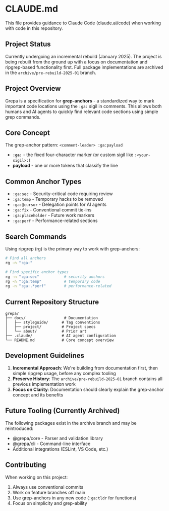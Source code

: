 # CLAUDE.md

This file provides guidance to Claude Code (claude.ai/code) when working with code in this repository.

## Project Status

Currently undergoing an incremental rebuild (January 2025). The project is being rebuilt from the ground up with a focus on documentation and ripgrep-based functionality first. Full package implementations are archived in the `archive/pre-rebuild-2025-01` branch.

## Project Overview

Grepa is a specification for **grep-anchors** - a standardized way to mark important code locations using the `:ga:` sigil in comments. This allows both humans and AI agents to quickly find relevant code sections using simple grep commands.

## Core Concept

The grep-anchor pattern: `<comment-leader> :ga:payload`
- **`:ga:`** - the fixed four-character marker (or custom sigil like `:<your-sigil>:`)
- **payload** - one or more tokens that classify the line

## Common Anchor Types

- `:ga:sec` - Security-critical code requiring review
- `:ga:temp` - Temporary hacks to be removed  
- `:ga:@cursor` - Delegation points for AI agents
- `:ga:fix` - Conventional commit tie-ins
- `:ga:placeholder` - Future work markers
- `:ga:perf` - Performance-related sections

## Search Commands

Using ripgrep (rg) is the primary way to work with grep-anchors:

```bash
# Find all anchors
rg -n ":ga:"

# Find specific anchor types
rg -n ":ga:sec"           # security anchors
rg -n ":ga:temp"          # temporary code
rg -n ":ga:.*perf"        # performance-related
```

## Current Repository Structure

```
grepa/
├── docs/                 # Documentation
│   ├── styleguide/      # Tag conventions
│   ├── project/         # Project specs
│   └── about/           # Prior art
├── .claude/             # AI agent configuration
└── README.md            # Core concept overview
```

## Development Guidelines

1. **Incremental Approach**: We're building from documentation first, then simple ripgrep usage, before any complex tooling
2. **Preserve History**: The `archive/pre-rebuild-2025-01` branch contains all previous implementation work
3. **Focus on Clarity**: Documentation should clearly explain the grep-anchor concept and its benefits

## Future Tooling (Currently Archived)

The following packages exist in the archive branch and may be reintroduced:
- @grepa/core - Parser and validation library
- @grepa/cli - Command-line interface
- Additional integrations (ESLint, VS Code, etc.)

## Contributing

When working on this project:
1. Always use conventional commits
2. Work on feature branches off main
3. Use grep-anchors in any new code (`:ga:tldr` for functions)
4. Focus on simplicity and grep-ability